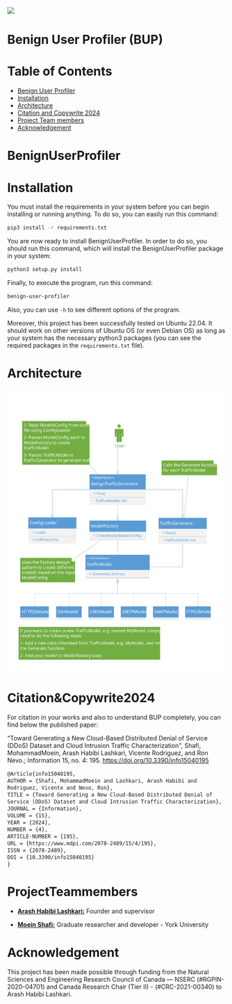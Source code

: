 ![](https://github.com/ahlashkari/Benign-User-Profiler-BUP/main/bccc.jpg)

# Benign User Profiler (BUP)


# Table of Contents

- [Benign User Profiler](#BenignUserProfiler)
- [Installation](#installation)
- [Architecture](#Architecture)
- [Citation and Copywrite 2024](#Citation&Copywrite2024)
- [Project Team members](#ProjectTeammembers)
- [Acknowledgement](#Acknowledgement)



# BenignUserProfiler




# Installation

You must install the requirements in your system before you can begin installing or running anything. To do so, you can easily run this command:

```bash
pip3 install -r requirements.txt
```

You are now ready to install BenignUserProfiler. In order to do so, you should run this command, which will install the BenignUserProfiler package in your system:

```bash
python3 setup.py install
```

Finally, to execute the program, run this command:

```bash
benign-user-profiler
```
Also, you can use `-h` to see different options of the program.

Moreover, this project has been successfully tested on Ubuntu 22.04. It should work on other versions of Ubuntu OS (or even Debian OS) as long as your system has the necessary python3 packages (you can see the required packages in the `requirements.txt` file).

# Architecture


![](./architecture.svg)


# Citation&Copywrite2024 


 
For citation in your works and also to understand BUP completely, you can find below the published paper:

"Toward Generating a New Cloud-Based Distributed Denial of Service (DDoS) Dataset and Cloud Intrusion Traffic Characterization", Shafi, MohammadMoein, Arash Habibi Lashkari, Vicente Rodriguez, and Ron Nevo.; Information 15, no. 4: 195. https://doi.org/10.3390/info15040195

```
@Article{info15040195,
AUTHOR = {Shafi, MohammadMoein and Lashkari, Arash Habibi and Rodriguez, Vicente and Nevo, Ron},
TITLE = {Toward Generating a New Cloud-Based Distributed Denial of Service (DDoS) Dataset and Cloud Intrusion Traffic Characterization},
JOURNAL = {Information},
VOLUME = {15},
YEAR = {2024},
NUMBER = {4},
ARTICLE-NUMBER = {195},
URL = {https://www.mdpi.com/2078-2489/15/4/195},
ISSN = {2078-2489},
DOI = {10.3390/info15040195}
}
  ```




# ProjectTeammembers 

* [**Arash Habibi Lashkari:**](http://ahlashkari.com/index.asp) Founder and supervisor

* [**Moein Shafi:**](https://github.com/moein-shafi) Graduate researcher and developer - York University



# Acknowledgement
This project has been made possible through funding from the Natural Sciences and Engineering Research Council of Canada — NSERC (#RGPIN-2020-04701) and Canada Research Chair (Tier II) - (#CRC-2021-00340) to Arash Habibi Lashkari.


